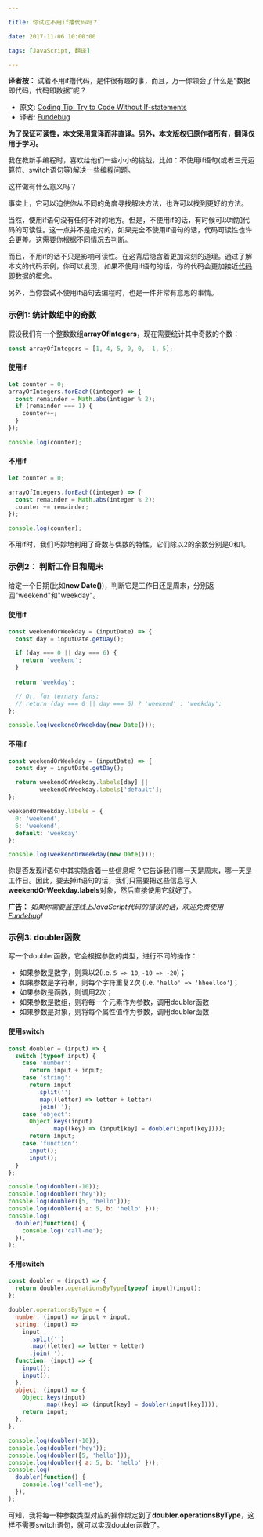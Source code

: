 ```yaml
---

title: 你试过不用if撸代码吗？

date: 2017-11-06 10:00:00

tags: [JavaScript, 翻译]

---
```


**译者按：** 试着不用if撸代码，是件很有趣的事，而且，万一你领会了什么是“数据即代码，代码即数据”呢？

<!-- more -->


- 原文: [Coding Tip: Try to Code Without If-statements](https://medium.com/@samerbuna/coding-tip-try-to-code-without-if-statements-d06799eed231)
- 译者: [Fundebug](https://fundebug.com/)

**为了保证可读性，本文采用意译而非直译。另外，本文版权归原作者所有，翻译仅用于学习。**


我在教新手编程时，喜欢给他们一些小小的挑战，比如：不使用if语句(或者三元运算符、switch语句等)解决一些编程问题。

这样做有什么意义吗？

事实上，它可以迫使你从不同的角度寻找解决方法，也许可以找到更好的方法。

当然，使用if语句没有任何不对的地方。但是，不使用if的话，有时候可以增加代码的可读性。这一点并不是绝对的，如果完全不使用if语句的话，代码可读性也许会更差。这需要你根据不同情况去判断。

而且，不用if的话不只是影响可读性。在这背后隐含着更加深刻的道理。通过了解本文的代码示例，你可以发现，如果不使用if语句的话，你的代码会更加接近[代码即数据](https://en.wikipedia.org/wiki/Code_as_data)的概念。

另外，当你尝试不使用if语句去编程时，也是一件非常有意思的事情。

### 示例1: 统计数组中的奇数

假设我们有一个整数数组**arrayOfIntegers**，现在需要统计其中奇数的个数：

```javascript
const arrayOfIntegers = [1, 4, 5, 9, 0, -1, 5];
```

#### 使用if

```javascript
let counter = 0;
arrayOfIntegers.forEach((integer) => {
  const remainder = Math.abs(integer % 2);
  if (remainder === 1) {
    counter++;
  }
});

console.log(counter);
```

#### 不用if

```javascript
let counter = 0;

arrayOfIntegers.forEach((integer) => {
  const remainder = Math.abs(integer % 2);
  counter += remainder;
});

console.log(counter);
```

不用if时，我们巧妙地利用了奇数与偶数的特性，它们除以2的余数分别是0和1。

### 示例2： 判断工作日和周末

给定一个日期(比如**new Date()**)，判断它是工作日还是周末，分别返回"weekend"和"weekday"。

#### 使用if

```javascript
const weekendOrWeekday = (inputDate) => {
  const day = inputDate.getDay();

  if (day === 0 || day === 6) {
    return 'weekend';
  } 
  
  return 'weekday';

  // Or, for ternary fans:
  // return (day === 0 || day === 6) ? 'weekend' : 'weekday';
};

console.log(weekendOrWeekday(new Date()));
```

#### 不用if

```javascript
const weekendOrWeekday = (inputDate) => {
  const day = inputDate.getDay();

  return weekendOrWeekday.labels[day] || 
         weekendOrWeekday.labels['default'];
};

weekendOrWeekday.labels = { 
  0: 'weekend', 
  6: 'weekend', 
  default: 'weekday' 
};

console.log(weekendOrWeekday(new Date()));
```

你是否发现if语句中其实隐含着一些信息呢？它告诉我们哪一天是周末，哪一天是工作日。因此，要去掉if语句的话，我们只需要把这些信息写入**weekendOrWeekday.labels**对象，然后直接使用它就好了。

**广告：** *如果你需要监控线上JavaScript代码的错误的话，欢迎免费使用[Fundebug](https://fundebug.com/)!*

### 示例3: doubler函数

写一个doubler函数，它会根据参数的类型，进行不同的操作：

- 如果参数是数字，则乘以2(i.e. `5 => 10`, `-10 => -20`)；
- 如果参数是字符串，则每个字符重复2次 (i.e. `'hello' => 'hheelloo'`)；
- 如果参数是函数，则调用2次；
- 如果参数是数组，则将每一个元素作为参数，调用doubler函数
- 如果参数是对象，则将每个属性值作为参数，调用doubler函数

#### 使用switch

```javascript
const doubler = (input) => {
  switch (typeof input) {
    case 'number':
      return input + input;
    case 'string':
      return input
        .split('')
        .map((letter) => letter + letter)
        .join('');
    case 'object':
      Object.keys(input)
            .map((key) => (input[key] = doubler(input[key])));
      return input;
    case 'function':
      input();
      input();
  }
};

console.log(doubler(-10));
console.log(doubler('hey'));
console.log(doubler([5, 'hello']));
console.log(doubler({ a: 5, b: 'hello' }));
console.log(
  doubler(function() {
    console.log('call-me');
  }),
);
```

#### 不用switch

```javascript
const doubler = (input) => {
  return doubler.operationsByType[typeof input](input);
};

doubler.operationsByType = {
  number: (input) => input + input,
  string: (input) =>
    input
      .split('')
      .map((letter) => letter + letter)
      .join(''),
  function: (input) => {
    input();
    input();
  },
  object: (input) => {
    Object.keys(input)
          .map((key) => (input[key] = doubler(input[key])));
    return input;
  },
};

console.log(doubler(-10));
console.log(doubler('hey'));
console.log(doubler([5, 'hello']));
console.log(doubler({ a: 5, b: 'hello' }));
console.log(
  doubler(function() {
    console.log('call-me');
  }),
);
```

可知，我将每一种参数类型对应的操作绑定到了**doubler.operationsByType**，这样不需要switch语句，就可以实现doubler函数了。
